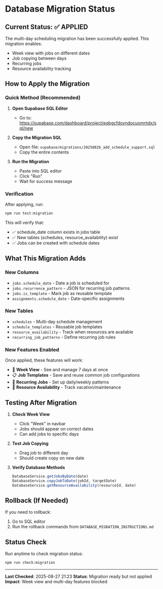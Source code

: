 # Database Migration Status

## Current Status: ✅ APPLIED

The multi-day scheduling migration has been successfully applied. This migration enables:
- Week view with jobs on different dates
- Job copying between days
- Recurring jobs
- Resource availability tracking

## How to Apply the Migration

### Quick Method (Recommended)
1. **Open Supabase SQL Editor**
   - Go to: https://supabase.com/dashboard/project/eqbgcfdoyndocuomntdx/sql/new
   
2. **Copy the Migration SQL**
   - Open file: `supabase/migrations/20250826_add_schedule_support.sql`
   - Copy the entire contents
   
3. **Run the Migration**
   - Paste into SQL editor
   - Click "Run"
   - Wait for success message

### Verification
After applying, run:
```bash
npm run test:migration
```

This will verify that:
- ✅ schedule_date column exists in jobs table
- ✅ New tables (schedules, resource_availability) exist  
- ✅ Jobs can be created with schedule dates

## What This Migration Adds

### New Columns
- `jobs.schedule_date` - Date a job is scheduled for
- `jobs.recurrence_pattern` - JSON for recurring job patterns
- `jobs.is_template` - Mark job as reusable template
- `assignments.schedule_date` - Date-specific assignments

### New Tables
- `schedules` - Multi-day schedule management
- `schedule_templates` - Reusable job templates
- `resource_availability` - Track when resources are available
- `recurring_job_patterns` - Define recurring job rules

### New Features Enabled
Once applied, these features will work:
- 📅 **Week View** - See and manage 7 days at once
- 📋 **Job Templates** - Save and reuse common job configurations  
- 🔄 **Recurring Jobs** - Set up daily/weekly patterns
- 👷 **Resource Availability** - Track vacation/maintenance

## Testing After Migration

1. **Check Week View**
   - Click "Week" in navbar
   - Jobs should appear on correct dates
   - Can add jobs to specific days

2. **Test Job Copying**
   - Drag job to different day
   - Should create copy on new date

3. **Verify Database Methods**
   ```javascript
   DatabaseService.getJobsByDate(date)
   DatabaseService.copyJobToDate(jobId, targetDate)
   DatabaseService.getResourceAvailability(resourceId, date)
   ```

## Rollback (If Needed)

If you need to rollback:
1. Go to SQL editor
2. Run the rollback commands from `DATABASE_MIGRATION_INSTRUCTIONS.md`

## Status Check

Run anytime to check migration status:
```bash
npm run check:migration
```

---

**Last Checked**: 2025-08-27 21:23
**Status**: Migration ready but not applied
**Impact**: Week view and multi-day features blocked